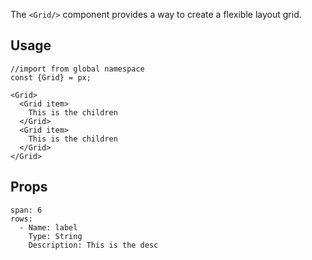The `<Grid/>` component provides a way to create a flexible layout grid.


## Usage

```react
//import from global namespace
const {Grid} = px;

<Grid>
  <Grid item>
    This is the children
  </Grid>
  <Grid item>
    This is the children
  </Grid>
</Grid>
```


## Props

```table
span: 6
rows:
  - Name: label
    Type: String
    Description: This is the desc
```
